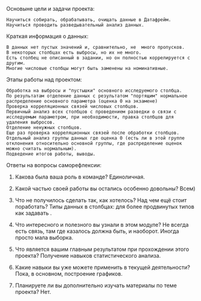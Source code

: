 
Основыне цели и задачи проекта:

	Научиться собирать, обрабатывать, очищать данные в Датафрейм.
	Научиться проводить разведывательный анализ данных.

Краткая информация о данных:

	В данных нет пустых значений и, сравнительно, не  много пропусков.
	В некоторых столбцах есть выбросы, но их не много.
	Есть столбец не описанный в задании, но он полностью коррелируется с другим.
	Многие числовые столбцы могут быть заменены на номинативные.

Этапы работы над проектом:

	Обработка на выбросы и "пустышки" основного исследуемого столбца.
	По результатам отделение данных с результатом "портящим" нормальное распределение основного параметра (оценка 0 на экзамене)
	Проверка корреляционных связей числовых столбцов.
	Первичный анализ всех столбцов с проведением разведки о связи с исследуемым параметром, при необходимости, правка столбцов для удаления выбросов.
	Отделение ненужных столбцов.
	Еще раз проверка корреляционных связей после обработки столбцов.
	Отдельный анализ группы данных где оценка 0 (есть ли в этой группе отклонения относительно основной группы, где распределение оценок можно считать нормальным).
	Подведение итогов работы, выводы.

Ответы на вопросы саморефлексии:

1. Какова была ваша роль в команде?
	Единоличная.

2. Какой частью своей работы вы остались особенно довольны?
	Всем)
	
3. Что не получилось сделать так, как хотелось? Над чем ещё стоит поработать?
	Типы данных в столбцах: для более продвинутых типов как задавать <NA>.
	
4. Что интересного и полезного вы узнали в этом модуле?
	Не всегда есть связь, там где казалось должна быть, и наоборот. Иногда просто мала выборка.
	
5. Что является вашим главным результатом при прохождении этого проекта?
	Получение навыков статистического анализа.

6. Какие навыки вы уже можете применить в текущей деятельности?
	Пока, в основном, построение графиков.

7. Планируете ли вы дополнительно изучать материалы по теме проекта?
	Нет.

